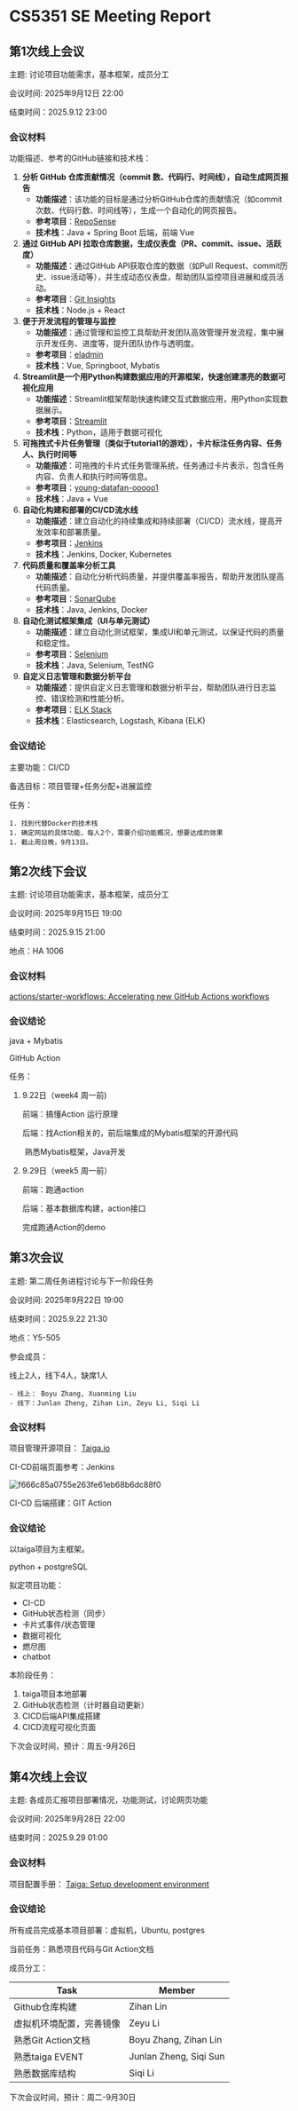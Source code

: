 # CS5351 SE Meeting Report

## 第1次线上会议

主题: 讨论项目功能需求，基本框架，成员分工

会议时间: 2025年9月12日 22:00 

结束时间：2025.9.12 23:00

### 会议材料

功能描述、参考的GitHub链接和技术栈：

1. **分析 GitHub 仓库贡献情况（commit 数、代码行、时间线），自动生成网页报告**
   - **功能描述**：该功能的目标是通过分析GitHub仓库的贡献情况（如commit次数、代码行数、时间线等），生成一个自动化的网页报告。
   - **参考项目**：[RepoSense](https://github.com/reposense/RepoSense)
   - **技术栈**：Java + Spring Boot 后端，前端 Vue
2. **通过 GitHub API 拉取仓库数据，生成仪表盘（PR、commit、issue、活跃度）**
   - **功能描述**：通过GitHub API获取仓库的数据（如Pull Request、commit历史、issue活动等），并生成动态仪表盘，帮助团队监控项目进展和成员活动。
   - **参考项目**：[Git Insights](https://github.com/git-insights/git-insights)
   - **技术栈**：Node.js + React
3. **便于开发流程的管理与监控**
   - **功能描述**：通过管理和监控工具帮助开发团队高效管理开发流程，集中展示开发任务、进度等，提升团队协作与透明度。
   - **参考项目**：[eladmin](https://github.com/elunez/eladmin)
   - **技术栈**：Vue, Springboot, Mybatis
4. **Streamlit是一个用Python构建数据应用的开源框架，快速创建漂亮的数据可视化应用**
   - **功能描述**：Streamlit框架帮助快速构建交互式数据应用，用Python实现数据展示。
   - **参考项目**：[Streamlit](https://github.com/streamlit/streamlit)
   - **技术栈**：Python，适用于数据可视化
5. **可拖拽式卡片任务管理（类似于tutorial1的游戏），卡片标注任务内容、任务人、执行时间等**
   - **功能描述**：可拖拽的卡片式任务管理系统，任务通过卡片表示，包含任务内容、负责人和执行时间等信息。
   - **参考项目**：[young-datafan-ooooo1](https://github.com/young-datafan-ooooo1)
   - **技术栈**：Java + Vue
6. **自动化构建和部署的CI/CD流水线**
   - **功能描述**：建立自动化的持续集成和持续部署（CI/CD）流水线，提高开发效率和部署质量。
   - **参考项目**：[Jenkins](https://github.com/jenkinsci/jenkins)
   - **技术栈**：Jenkins, Docker, Kubernetes
7. **代码质量和覆盖率分析工具**
   - **功能描述**：自动化分析代码质量，并提供覆盖率报告，帮助开发团队提高代码质量。
   - **参考项目**：[SonarQube](https://github.com/SonarSource/sonarqube)
   - **技术栈**：Java, Jenkins, Docker
8. **自动化测试框架集成（UI与单元测试）**
   - **功能描述**：建立自动化测试框架，集成UI和单元测试，以保证代码的质量和稳定性。
   - **参考项目**：[Selenium](https://github.com/SeleniumHQ/selenium)
   - **技术栈**：Java, Selenium, TestNG
9. **自定义日志管理和数据分析平台**
   - **功能描述**：提供自定义日志管理和数据分析平台，帮助团队进行日志监控、错误检测和性能分析。
   - **参考项目**：[ELK Stack](https://github.com/elastic/elasticsearch)
   - **技术栈**：Elasticsearch, Logstash, Kibana (ELK)

### 会议结论

主要功能：CI/CD

备选目标：项目管理+任务分配+进展监控

任务：

	1. 找到代替Docker的技术栈
	1. 确定网站的具体功能，每人2个，需要介绍功能概况，想要达成的效果
	1. 截止周日晚，9月13日。



## 第2次线下会议

主题: 讨论项目功能需求，基本框架，成员分工

会议时间: 2025年9月15日 19:00 

结束时间：2025.9.15 21:00

地点：HA 1006

### 会议材料

[actions/starter-workflows: Accelerating new GitHub Actions workflows](https://github.com/actions/starter-workflows)

### 会议结论

java + Mybatis

GitHub Action

任务：

1. 9.22日（week4 周一前) 

   前端：搞懂Action 运行原理

   后端：找Action相关的，前后端集成的Mybatis框架的开源代码

   ​		熟悉Mybatis框架，Java开发

2. 9.29日（week5 周一前）

   前端：跑通action

   后端：基本数据库构建，action接口

   

   完成跑通Action的demo



## 第3次会议

主题: 第二周任务进程讨论与下一阶段任务

会议时间: 2025年9月22日 19:00 

结束时间：2025.9.22 21:30

地点：Y5-505

参会成员：

线上2人，线下4人，缺席1人

	- 线上： Boyu Zhang, Xuanming Liu
	- 线下：Junlan Zheng, Zihan Lin, Zeyu Li, Siqi Li

### 会议材料

项目管理开源项目： [Taiga.io](https://github.com/taigaio)

CI-CD前端页面参考：Jenkins

![f666c85a0755e263fe61eb68b6dc88f0](./images/f666c85a0755e263fe61eb68b6dc88f0.png)

CI-CD 后端搭建：GIT Action 

### 会议结论

以taiga项目为主框架。

python + postgreSQL

拟定项目功能：

- CI-CD
- GitHub状态检测（同步）
- 卡片式事件/状态管理
- 数据可视化
- 燃尽图
- chatbot

本阶段任务：

1. taiga项目本地部署
2. GitHub状态检测（计时器自动更新）
3. CICD后端API集成搭建
4. CICD流程可视化页面

下次会议时间，预计：周五-9月26日



## 第4次线上会议

主题: 各成员汇报项目部署情况，功能测试，讨论网页功能

会议时间: 2025年9月28日 22:00 

结束时间：2025.9.29 01:00

### 会议材料

项目配置手册： [Taiga: Setup development environment](https://docs.taiga.io/setup-development.html#_before_starting)

### 会议结论

所有成员完成基本项目部署：虚拟机，Ubuntu, postgres

当前任务：熟悉项目代码与Git Action文档

成员分工：

| Task                     | Member                 |
| ------------------------ | ---------------------- |
| Github仓库构建           | Zihan Lin              |
| 虚拟机环境配置，完善镜像 | Zeyu Li                |
| 熟悉Git Action文档       | Boyu Zhang, Zihan Lin  |
| 熟悉taiga EVENT          | Junlan Zheng, Siqi Sun |
| 熟悉数据库结构           | Siqi Li                |

下次会议时间，预计：周二-9月30日
